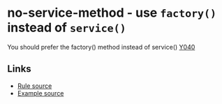 <!-- WARNING: Generated documentation. Edit docs and examples in the rule and examples file ('rules/no-service-method.js', 'examples/no-service-method.js'). -->

# no-service-method - use `factory()` instead of `service()`

You should prefer the factory() method instead of service() [Y040](https://github.com/johnpapa/angular-styleguide#style-y040)

## Links

* [Rule source](../rules/no-service-method.js)
* [Example source](../examples/no-service-method.js)
